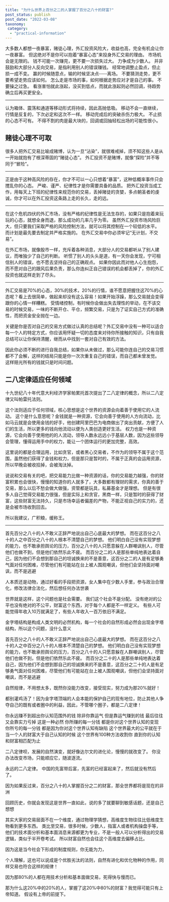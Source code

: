 ```yaml
---
title: "为什么世界上百分之二的人掌握了百分之八十的财富?"
post_status: publish
post_date: "2022-03-08"
taxonomy:
 category: 
  - "practical-information"
---
```


大多数人都想一夜暴富，赌徒心理，外汇投资风险大，收益也高，完全有机会让你一夜暴富。 但这绝对不是你可以抱着“暴富心态”来投身外汇交易的理由。 市场机会是无限的。 钱不可能一次赚完，更不要一次损失过大。 力争成为少数人。 并非鼓励和大部分人反向交易，是指利用别人的错误赚钱。 经常地调整止盈点，但止损一成不变。 赢的时候随意点，输的时候坚决点----离场。 不要猜测走势，更不要希望走势应该如何。 怎么走是市场的事，如何根据走势应对才是自己的事。 不要操之过急。 看涨害怕就此涨起，没买到低点，而就此涨起则必然回调，待趋势确立后再买更安全。

* * *

认为箱体、震荡和通道等移动形式将持续，因此高抛低吸。 移动不会一直继续，行情是反复的，下次必定和这次不一样。 移动完成后的突破杀伤力极大。 不止损的心态不可有。 不得不割的肉是最大块的，回调或回抽轻松出场的可能性很小。

## 赌徒心理不可取

很多人把外汇交易比喻成赌博，认为一旦“沾染”，就很难戒掉，须不知这些人是从一开始就抱有了根深蒂固的“赌徒心态”。 外汇投资不是赌博，就像“探险”并不等同于“冒险”。

* * *

正是由于这种高风险的存在，你才不可以一心只想着“暴富”，这种低概率事件只会搅乱你的心态。 严峻、谨严、纪律性才是你需要具备的品质。 把外汇投资当成工作，用每天上下班的纪律性来规范你的交易，丢掉赌徒的贪婪，多点朝圣者的虔诚，你才可以在外汇投资这条路上走的长久，走的远。

* * *

在这个危机四伏的外汇市场，没有严格的纪律性是无法生存的，如果只是抱着来玩玩的心态，就想全身而退，那么成功的几率几乎为零。 虽然外汇投资市场风险巨大，但只要我们采取严格的风险控制方法，就可以将其控制在一个较低的水平。 而计划是最先要去制定并严格实施的。 在外汇交易中你必须牢记“无计划，不交易”。

在外汇市场，就像股市一样，充斥着各种消息，大部分人的交易都听从了别人建议，而唯独少了自己的判断。 听惯了别人的头头是道，有一天你会发现，宁可相信别人的错误，也不愿去坚持自己的正确观点。 如果你因此而对他人心生抱怨，而不愿对自己的跟风后果负责，那么你连纠正自己错误的机会都丢掉了，你的外汇投资也就这样走到了尽头。

* * *

外汇交易是70%的心态，30%的技术，20%的行情，谁不愿意把握住这70%的心态呢？看上去很简单，做起来却没有这么容易！如果开始浮躁，那么交易就会变得跟你的心情一样糟糕。 受情绪控制，有时候你会做出失去理性的举动，在不该交易的时候交易，一味的不断开仓、平仓，频繁交易，只是为了证实自己方式的准确性，而把资金安全抛在一边。

关键是你是否对自己的交易方式做过认真的总结呢？外汇交易中没有一种可以适合每一个人的特定方式，你应该用怀疑一切的态度来对待你所接触的知识，只有自我总结可以让你保持清醒，继而从中找到一套对自己有效的方法。

因此你必须不断的进行自我总结，如果你从未做过，那么可能你连自己的交易习惯都不了会解，这样的结局只能是你一次次重复自己的错误，而自己都未曾发觉。 这样赔光所有的钱就只是时间问题。

## 二八定律适应任何领域

十九世纪八十年代意大利经济学家帕累托首次提出了二八定律的概念，所以二八定律又叫帕雷托法则。

这个法则适应于任何领域，核心思想是这个世界的资源会向着善于使用它的人流动。 这个是什么意思呢？金钱就是一种资源，它会向善于使用的人方向流动，比如马云就是会使用金钱的好手，他创建阿里巴巴为电商做出了突出贡献，方便了人们的生活，所以更多的钱向他流动以便为人类创造更好生活。 权力也是一种资源，它会向善于使用他的的人流动，领导人数永远远小于基层人数，因为这些领导会管理，懂得运用手中的权力，能让一个团体运行的更加完整，高效。

这里说的都是合理运用，比如贪官，或者黑心交易者，不作为的领导不属于这个范围，虽然他们获得了金钱和权力，但是那只是暂时的，不属于正真的会运用资源，所以早晚会被收拾掉，会被淘汰掉。

说说和交易有关的吧，把交易能力比做一种资源的话，你的交易能力越强，你的财富积累也会很快，慢慢的知道你的人就多了，大多数都有理财的需求，你真的善于交易，那么以后不愁会做大做强，资管都是玩具，私募基金才是理想。 但是有很多人自己觉得交易能力很强，但是实际上和贪官，黑商一样，只是暂时的获得了财富，这些财富无法持久，只是市场幸运者偏差的产物，不能正视自己的实力的，还是会被市场收割回去。

所以我建议，广积粮，缓称王。

* * *

首先百分之八十的人不敢义正辞严地说出自己心底最大的梦想。 而在这百分之八十的人之中百分之八十的人根本不清楚自己的梦想。 他们明白自己没有实现梦想的能力，也不敢承担舆论的压力，百分之八十的人只愿意躲在人群嘲讽别人，尽管他们也做不到，但是他们依然乐此不疲。 而百分之二的人是那些单纯地表达着自己，因为他们不会想到那自己的坦诚换来的不是善意，这百分之二的人是有足够勇气面对任何困难，尽管他们有可能站在台上被人围观嘲讽，但他们会坚持面对嘲讽，而不是逃避

人本质还是动物，通过好看的手段把资源，女人集中在少数人手里，参与政治合理化，修改法律合法化，然后想任何办法世袭

世界就是这样，这个问题也是社会需要。 我们这个社会不是分配。 没有绝对的公平也没有绝对的不公平，财富这个东西，对于每个人都是不一样定义。 有些人可能觉得年收入10万就满足了，有些人年收入一百万依旧不满足。

金字塔结构是构成人类文明的必然机构，每一个社会的自然形成必然会出现金字塔结构，所以这个问题，没什么意义

首先百分之八十的人不敢义正辞严地说出自己心底最大的梦想。 而在这百分之八十的人之中百分之八十的人根本不清楚自己的梦想。 他们明白自己没有实现梦想的能力，也不敢承担舆论的压力，百分之八十的人只愿意躲在人群嘲讽别人，尽管他们也做不到，但是他们依然乐此不疲。 而百分之二十的人是那些单纯地表达着自己，因为他们不会想到那自己的坦诚换来的不是善意，这百分之二十的人是有足够勇气面对任何困难，尽管他们有可能站在台上被人围观嘲讽，但他们会坚持面对嘲讽，而不是逃避

自然规律，不用想太多，既然你没能力改变，接受现实，努力成为那20%就好！

都别灌鸡汤了！因为金字塔顶端的人会本能的保护自己的现有地位，防止其他人争夺自己的既有或者圈中的利益，因此，不管哪个圈子，都是二八定律！

你永远赚不到超出你认知范围外的钱 除非你靠运气 但是靠运气赚到的钱 最后往往又会靠实力亏掉 这是一种必然 你所赚的每一分钱 都是你对这个世界认知的变现 你所亏的每一分钱 都是因为你对这个世界认知有缺陷 这个世界最大的公平就在于 当一个人的财富大于自己认知的时候 这个世界有100种方法收割你 直到你的认知和财富相匹配为止

二八定律呗，发展的自然演变，就好像达尔文的进化论，慢慢的就改变了。 你没办法改变市场，只能顺应它，随波逐流。

永远的二八定律。 中国的先富带后富，先富的已经富起来了，然后就没有然后了。

因为如果反过来，百分之八十的人掌握百分之二的财富，那全世界都将是现在的非洲

回顾历史，你就会发现这是世界一直如此，说的多了就要聊到敏感话题，还是自己想想

其实大家的交易层面不在一个维度，通过物理学猜想，高维度生物往往比低维度生物看到更多东西。 类比至交易，很多时候，少数人，指富人或者机构操盘手等，他们的技术面分析和基本面消息来源都更为专业，不是一般人可以分析得出的交易逻辑，类似于半开卷考试。 所以财富自然也会往这个高维度去偏移占比。

因为这是当今社会下形成的制度规则，你无能为力，

个人理解，这也可以说成是个优胜劣汰的法则，自然有进化和优化物种的作用，同样交易也符合这样的规律！

因为那80%的人都在用技术分析和基本面做交易，死得快与慢而已。

那为什么这20%中的20%的人，掌握了这20%中80%的财富？我觉得可能只有上帝知道。 假设有上帝的前提下。
